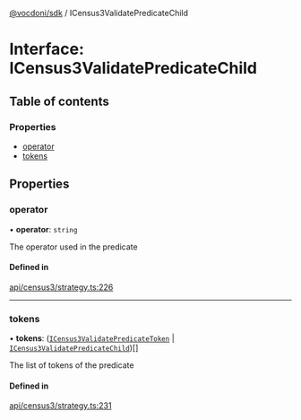 [@vocdoni/sdk](/sdk) / ICensus3ValidatePredicateChild

# Interface: ICensus3ValidatePredicateChild

## Table of contents

### Properties

- [operator](ICensus3ValidatePredicateChild#operator)
- [tokens](ICensus3ValidatePredicateChild#tokens)

## Properties

### operator

• **operator**: `string`

The operator used in the predicate

#### Defined in

[api/census3/strategy.ts:226](https://github.com/vocdoni/vocdoni-sdk/blob/ee6390524b82e6ef535da03c0e3bb826e450e622/src/api/census3/strategy.ts#L226)

___

### tokens

• **tokens**: ([`ICensus3ValidatePredicateToken`](ICensus3ValidatePredicateToken.md) \| [`ICensus3ValidatePredicateChild`](ICensus3ValidatePredicateChild))[]

The list of tokens of the predicate

#### Defined in

[api/census3/strategy.ts:231](https://github.com/vocdoni/vocdoni-sdk/blob/ee6390524b82e6ef535da03c0e3bb826e450e622/src/api/census3/strategy.ts#L231)
